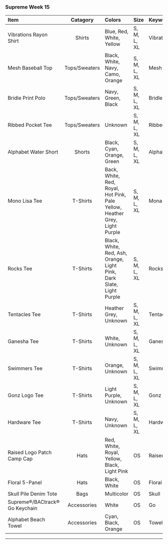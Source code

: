 ### Supreme Week 15
| **Item**                                                                         | **Catagory**  | **Colors**                                                                          | **Size**    | **Keyword**    |
| :--------------------------------------------------------------------------------|:-------------:| :-----------------------------------------------------------------------------------|:------------|:---------------|
| Vibrations Rayon Shirt                                                           | Shirts        | Blue, Red, White, Yellow                                                            | S, M, L, XL | Vibrations     |
| Mesh Baseball Top                                                                | Tops/Sweaters | Black, White, Navy, Camo, Orange                    		                             | S, M, L, XL | Mesh           |
| Bridle Print Polo                                                                | Tops/Sweaters | Navy, Green, Black	                                                                 | S, M, L, XL | Bridle         |
| Ribbed Pocket Tee                                                                | Tops/Sweaters | Unknown			                             		                                       | S, M, L, XL | Ribbed         |
| Alphabet Water Short                                                             | Shorts        | Black, Cyan, Orange, Green                                                          | S, M, L, XL | Alphabet       |
| Mono Lisa Tee                                                                    | T-Shirts      | Back, White, Red, Royal, Hot Pink, Pale Yellow, Heather Grey, Light Purple          | S, M, L, XL | Mona           |
| Rocks Tee                 	                                                     | T-Shirts 	   | Black, White, Red, Ash, Orange, Light Pink, Dark Slate, Light Purple                | S, M, L, XL | Rocks          |
| Tentacles Tee             		                                                   | T-Shirts      | Heather Grey, Unknown                                       						             | S, M, L, XL | Tentacles      |
| Ganesha Tee                                                                      | T-Shirts      | White, Unknown                                                          		         | S, M, L, XL | Ganesha        |
| Swimmers Tee                                                                     | T-Shirts      | Orange, Unknown              					                                             | S, M, L, XL | Swimmers       |
| Gonz Logo Tee                                                                    | T-Shirts      | Light Purple, Unknown		                  				                    	           | S, M, L, XL | Gonz           |
| Hardware Tee                                                                     | T-Shirts      | Navy, Unknown                                             							             | S, M, L, XL | Hardware       |
| Raised Logo Patch Camp Cap                                                       | Hats          | Red, White, Royal, Yellow, Black, Light Pink                                        | OS          | Raised         |
| Floral 5-Panel                                                                   | Hats          | Black, White                                 							                         | OS          | Floral         |
| Skull Pile Denim Tote                                                            | Bags          | Multicolor                                           							                 | OS          | Skull          |
| Supreme®/BACtrack® Go Keychain                                                   | Accessories   | White                                             							                     | OS          | Go             |
| Alphabet Beach Towel                                                             | Accessories   | Cyan, Black, Orange                                             						         | OS          | Towel          |
-------------------------------------------------------------------------------------------------------------------------------------------------------------------------------------------------------------------------
